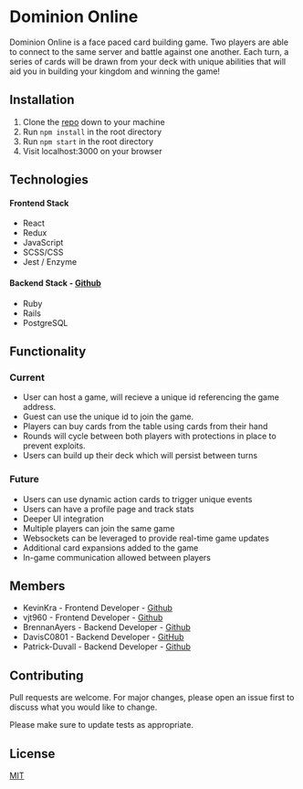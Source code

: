 # Dominion Online

Dominion Online is a face paced card building game. Two players are able to connect to the same server and battle against one another. Each turn, a series of cards will be drawn from your deck with unique abilities that will aid you in building your kingdom and winning the game!

## Installation

1. Clone the [repo](https://github.com/KevinKra/Dominion_fe) down to your machine
2. Run `npm install` in the root directory
3. Run `npm start` in the root directory
4. Visit localhost:3000 on your browser

## Technologies

#### Frontend Stack

- React
- Redux
- JavaScript
- SCSS/CSS
- Jest / Enzyme

#### Backend Stack - [Github](https://github.com/BrennanAyers/tsdbcg)

- Ruby
- Rails
- PostgreSQL

## Functionality

### Current

- User can host a game, will recieve a unique id referencing the game address.
- Guest can use the unique id to join the game.
- Players can buy cards from the table using cards from their hand
- Rounds will cycle between both players with protections in place to prevent exploits.
- Users can build up their deck which will persist between turns

### Future

- Users can use dynamic action cards to trigger unique events
- Users can have a profile page and track stats
- Deeper UI integration
- Multiple players can join the same game
- Websockets can be leveraged to provide real-time game updates
- Additional card expansions added to the game
- In-game communication allowed between players

## Members

- KevinKra - Frontend Developer - [Github](https://github.com/KevinKra)
- vjt960 - Frontend Developer - [Github](https://github.com/vjt960)
- BrennanAyers - Backend Developer - [Github](https://github.com/BrennanAyers)
- DavisC0801 - Backend Developer - [GitHub](https://github.com/DavisC0801)
- Patrick-Duvall - Backend Developer - [Github](https://github.com/Patrick-Duvall)

## Contributing

Pull requests are welcome. For major changes, please open an issue first to discuss what you would like to change.

Please make sure to update tests as appropriate.

## License

[MIT](https://choosealicense.com/licenses/mit/)
